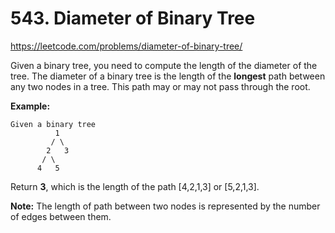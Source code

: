 # 543. Diameter of Binary Tree

https://leetcode.com/problems/diameter-of-binary-tree/

Given a binary tree, you need to compute the length of the diameter of the tree. The diameter of a binary tree is the length of the **longest** path between any two nodes in a tree. This path may or may not pass through the root.

**Example:**

```
Given a binary tree
          1
         / \
        2   3
       / \
      4   5
```

Return **3**, which is the length of the path [4,2,1,3] or [5,2,1,3].

**Note:** The length of path between two nodes is represented by the number of edges between them.

